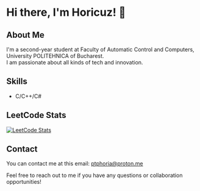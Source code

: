 # Hi there, I'm Horicuz! 👋

## About Me
I'm a second-year student at Faculty of Automatic Control and Computers, University POLITEHNICA of Bucharest.  
I am passionate about all kinds of tech and innovation.

## Skills
- C/C++/C#
  
## LeetCode Stats
[![LeetCode Stats](https://leetcode.card.workers.dev/Horicuz?theme=auto&font=baloo&extension=null)](https://leetcode.com/Horicuz/)


## Contact

You can contact me at this email: ptphoria@proton.me

Feel free to reach out to me if you have any questions or collaboration opportunities!
